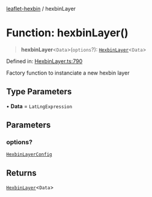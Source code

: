 [leaflet-hexbin](../globals.md) / hexbinLayer

# Function: hexbinLayer()

> **hexbinLayer**\<`Data`\>(`options`?): [`HexbinLayer`](../classes/HexbinLayer.md)\<`Data`\>

Defined in: [HexbinLayer.ts:790](https://github.com/lsdch/leaflet-hexbin/blob/e2b720325181d81c5f275d3289caeb47e903396b/packages/leaflet-hexbin/src/HexbinLayer.ts#L790)

Factory function to instanciate a new hexbin layer

## Type Parameters

• **Data** = `LatLngExpression`

## Parameters

### options?

[`HexbinLayerConfig`](../interfaces/HexbinLayerConfig.md)

## Returns

[`HexbinLayer`](../classes/HexbinLayer.md)\<`Data`\>
